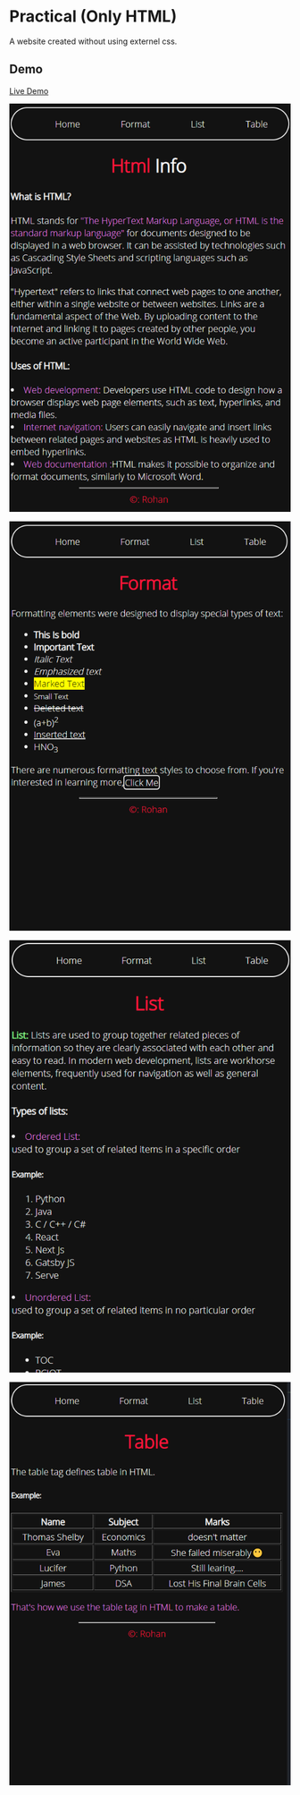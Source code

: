 
# Practical (Only HTML)

A website created without using externel css.


## Demo

[Live Demo](https://demo.rohan.gq)

<p align="center">
  <img src="main.png"/>
</p>

<p align="center">
  <img src="format.png"/>
</p>

<p align="center">
  <img src="list.png"/>
</p>

<p align="center">
  <img src="table.png"/>
</p>

  